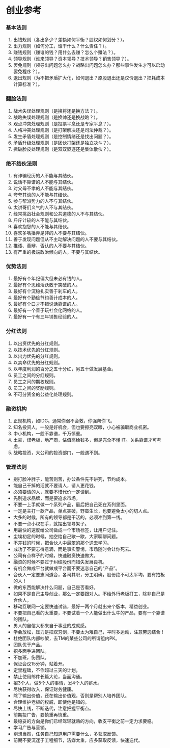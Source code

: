创业参考
===

### 基本法则

01. 出钱规则（各出多少？差额如何平衡？股权如何划分？）。
02. 出力规则（如何分工，谁干什么？什么责任？）。
03. 赚钱规则（赚谁的钱？用什么去赚？怎么个赚法？）。
04. 领导规则（谁来领导？资本领导？技术领导？销售领导？）。
05. 罢免规则（领导出问题怎么办？战略出问题怎么办？那些事件发生才可以启动罢免程序？）。
06. 退出规则（为不把矛盾扩大化，如何退出？原股退出还是议价退出？损耗成本计算标准？）。

### 翻脸法则

01. 战术失误处理规则（是换将还是换方法？）。
02. 战略失误处理规则（是换帅还是换战略？）。
03. 观点冲突处理规则（是投票平息还是专家平息？）。
04. 人格冲突处理规则（是打架解决还是司法仲裁？）。
05. 发生矛盾处理规则（是控制情绪还是找出问题？）。
06. 矛盾升级处理规则（是团伙打架还是独立决斗？）。
07. 撕破脸皮处理规则（是双双驱逐还是集体散伙？）。

### 绝不结伙法则

01. 有诈骗经历的人不能与其结伙。
02. 说话不靠谱的人不能与其结伙。
03. 对父母不孝的人不能与其结伙。
04. 夸夸其谈的人不能与其结伙。
05. 参与帮派势力的人不与其结伙。
06. 太讲哥们义气的人不与其结伙。
07. 经常挑战社会规则和公共道德的人不与其结伙。
08. 斤斤计较的人不能与其结伙。
09. 喜欢抱怨的人不能与其结伙。
10. 喜欢多嘴播弄是非的人不要与其结伙。
11. 善于发现问题但从不主动解决问题的人不要与其结伙。
12. 推诿、善辩、否认的人不要与其结伙。
13. 有严重的极端政治倾向的人，不要与其结伙。

### 优势法则

01. 最好有个年纪偏大但未必有钱的人。
02. 最好有个思维活跃敢于突破的人。
03. 最好有个沉稳扎实善于刹车的人。
04. 最好有个勤俭节约善计成本的人。
05. 最好有个口才不错说话靠谱的人。
06. 最好有一个善于玩社会化网络的人。
07. 最好有一个有三年销售经验的人。

### 分红法则

01. 以出资优先的分红规则。
02. 以技术优先的分红规则。
03. 以出力优先的分红规则。
04. 以卖命优先的分红规则。
05. 以年度利润的百分之五十分红，另五十做发展基金。
06. 员工之间的分红规则。
07. 员工之间的期权规则。
08. 员工之间的奖励规则。
09. 不可分资金的公益化处理规则。

### 融资机构

01. 正规机构，如IDG。通常你弱不会救，你强帮你飞。
02. 知名投资人，一般是好机会，但也要擦亮双眼，小心被骗取商业机密。
03. 中小机构，一般不靠谱，千万慎重。
04. 土豪，煤老板，地产商，估值高给钱多，但是完全不懂 IT。关系靠谱才可考虑。
05. 战略投资，大公司的投资部门，一般遇不到。

### 管理法则

- 别打脸冲胖子，能苦则苦，办公条件先不讲究，节约成本。
- 能自己干掉的活就不要请人，请人更花钱。
- 必须要请的人，就要不惜代价一定请到。
- 先别追求品牌，而是要追求市场。
- 不要一上手就做一个系列产品，最后把自己死在系列里面。
- 一定是主打一款产品，单点突破，野蛮生长，也要避免太小的切人点。
- 大多的时候，所有的领导都是干活的，必须冲到第一线。
- 不要一点小权在手，就摆出领导架子。
- 用最快的速度给公司做成一个市场标签，让用户记住。
- 尘埃初定的时候，抽空给自己歇一歇，大家聊聊问题。
- 不差钱的时候，把合伙人中最笨的那个送去学习。
- 成功了不要志得意满，而是事实警惕，市场随时会让你死去。
- 公司有点样子的时候，快速融资快速做大。
- 融资的时候不要过于纠结股份而错失发展良机。
- 有机会做成平台就做成平台而不要迷恋自己的“产品”。
- 合伙人一定要志同道合，各司其职，分工明确，股份绝不可太平均，要有拍板的人！
- 做的东西能解决什么问题，自己是否看好。
- 如果不是自己主导创业，那么一定要跟对人。不给外行老板打工，除非自己是合伙人。
- 移动互联网一定要快速试错，最好一两个月就出来个版本，精益创业。
- 不要把自己看的太重要，不要试着一个人能做出什么牛的产品，要有一个靠谱的团队。
- 男人的自信大都来自于事业的成就感。
- 学会放松，压力是把双刃剑，不要太为难自己，平时多运动，注意劳逸结合！
- 杜绝团队内部吵架，去TM的某些公司的所谓组内PK。
- 团队优于产品。
- 招多面手进团队。
- 不加班，伤团队。
- 保证会议15分钟，站着开。
- 定里程碑，不作超过三天的计划。
- 禁止使用邮件长篇大论，当面沟通。
- 招3个人，做5个人的事情，发4个人的薪水。
- 尽快获得收入，保证财务健康。
- 除了输出价值，还在输出价值观，否则是帮别人培养团队。
- 合理维护老板的权威，即使他是错的。
- 尽快上线，不断迭代，注意把握平衡点。
- 前期投广告，要慎重再慎重。
- 最稳妥的方向是你们已经驾轻就熟的方向，收支平衡之前一定力求要稳。
- 学习广告与营销。
- 别想当然，任务自己知道用户需要什么，多获取反馈。
- 前期不要沉迷于工程细节，洁癖太重，应多获取反馈，快速迭代。
